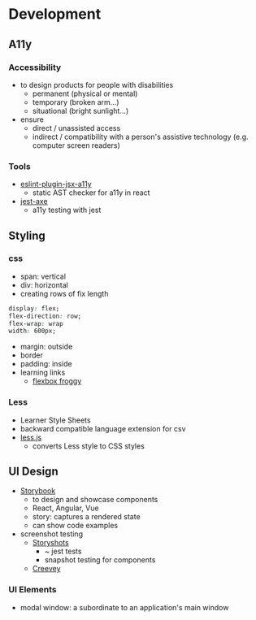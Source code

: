 # Development

## A11y

### Accessibility

- to design products for people with disabilities
  - permanent (physical or mental)
  - temporary (broken arm...)
  - situational (bright sunlight...)
- ensure
  - direct / unassisted access
  - indirect / compatibility with a person's assistive technology (e.g. computer screen readers)

### Tools

- [eslint-plugin-jsx-a11y](https://github.com/jsx-eslint/eslint-plugin-jsx-a11y#readme)
  - static AST checker for a11y in react
- [jest-axe](https://github.com/nickcolley/jest-axe)
  - a11y testing with jest

## Styling

### css

- span: vertical
- div: horizontal
- creating rows of fix length
```css
display: flex;
flex-direction: row;
flex-wrap: wrap
width: 600px;
```
- margin: outside
- border
- padding: inside
- learning links
	- [flexbox froggy](https://flexboxfroggy.com/)

### Less

- Learner Style Sheets
- backward compatible language extension for csv
- [less.js](http://lesscss.org/#overview)
  - converts Less style to CSS styles

## UI Design

- [Storybook](https://storybook.js.org/)
  - to design and showcase components
  - React, Angular, Vue
  - story: captures a rendered state
  - can show code examples
- screenshot testing
  - [Storyshots](https://www.npmjs.com/package/@storybook/addon-storyshots)
    - ~ jest tests
    - snapshot testing for components
  - [Creevey](https://github.com/wKich/creevey)

### UI Elements

- modal window: a subordinate to an application's main window